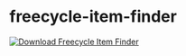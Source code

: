 # freecycle-item-finder

[![Download Freecycle Item Finder](https://a.fsdn.com/con/app/sf-download-button)](https://sourceforge.net/projects/freecycle-item-finder/files/latest/download)

